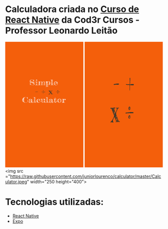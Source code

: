 # Calculadora criada no [Curso de React Native](https://www.udemy.com/course/curso-react-native) da Cod3r Cursos - Professor Leonardo Leitão

<img src="https://raw.githubusercontent.com/juniorlourenco/calculator/master/assets/splash.png" width="250" height="400" />   <img src="https://raw.githubusercontent.com/juniorlourenco/calculator/master/assets/icon.png" width="250" height="400">  <img src ="https://raw.githubusercontent.com/juniorlourenco/calculator/master/Calculator.jpeg" width="250 height="400">

# Tecnologias utilizadas:
* [React Native](https://reactnative.dev/)
* [Expo](https://expo.io/)

